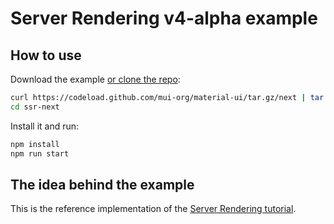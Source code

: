 # Server Rendering v4-alpha example

## How to use

Download the example [or clone the repo](https://github.com/mui-org/material-ui):

```sh
curl https://codeload.github.com/mui-org/material-ui/tar.gz/next | tar -xz --strip=2  material-ui-next/examples/ssr-next
cd ssr-next
```

Install it and run:

```sh
npm install
npm run start
```

## The idea behind the example

This is the reference implementation of the [Server Rendering tutorial](https://next.material-ui.com/guides/server-rendering/).
